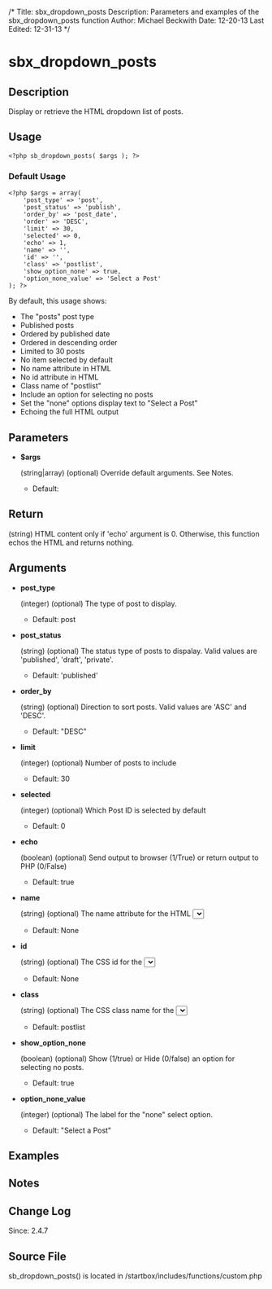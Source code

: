 /*
Title: sbx_dropdown_posts
Description: Parameters and examples of the sbx_dropdown_posts function
Author: Michael Beckwith
Date: 12-20-13
Last Edited: 12-31-13
 */

# sbx_dropdown_posts

## Description

Display or retrieve the HTML dropdown list of posts.

## Usage

	<?php sb_dropdown_posts( $args ); ?>

### Default Usage

	<?php $args = array(
		'post_type' => 'post',
		'post_status' => 'publish',
		'order_by' => 'post_date',
		'order' => 'DESC',
		'limit' => 30,
		'selected' => 0,
		'echo' => 1,
		'name' => '',
		'id' => '',
		'class' => 'postlist',
		'show_option_none' => true,
		'option_none_value' => 'Select a Post'
	); ?>

By default, this usage shows:

* The "posts" post type
* Published posts
* Ordered by published date
* Ordered in descending order
* Limited to 30 posts
* No item selected by default
* No name attribute in HTML
* No id attribute in HTML
* Class name of "postlist"
* Include an option for selecting no posts
* Set the "none" options display text to "Select a Post"
* Echoing the full HTML output

## Parameters

* **$args**

	(string|array) (optional) Override default arguments. See Notes.

	* Default:

## Return

(string) HTML content only if 'echo' argument is 0. Otherwise, this function echos the HTML and returns nothing.

## Arguments

* **post_type**

	(integer) (optional) The type of post to display.

	* Default: post

* **post_status**

	(string) (optional) The status type of posts to dispalay. Valid values are 'published', 'draft', 'private'.

	* Default: 'published'

* **order_by**

	(string) (optional) Direction to sort posts. Valid values are 'ASC' and 'DESC'.

	* Default: "DESC"

* **limit**

	(integer) (optional) Number of posts to include

	* Default: 30

* **selected**

	(integer) (optional) Which Post ID is selected by default

	* Default: 0

* **echo**

	(boolean) (optional) Send output to browser (1/True) or return output to PHP (0/False)

	* Default: true

* **name**

	(string) (optional) The name attribute for the HTML <select> element.

	* Default: None

* **id**

	(string) (optional) The CSS id for the <select> list.

	* Default: None

* **class**

	(string) (optional) The CSS class name for the <select> element.

	* Default: postlist

* **show_option_none**

	(boolean) (optional) Show (1/true) or Hide (0/false) an option for selecting no posts.

	* Default: true

* **option_none_value**

	(integer) (optional) The label for the "none" select option.

	* Default: "Select a Post"

## Examples

## Notes

## Change Log

Since: 2.4.7

## Source File

sb_dropdown_posts() is located in /startbox/includes/functions/custom.php
